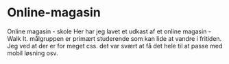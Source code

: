 # Online-magasin
Online magasin - skole
Her har jeg lavet et udkast af et online magasin - Walk It. målgruppen er primært studerende som kan lide at vandre i fritiden.
Jeg ved at der er for meget css. det var svært at få det hele til at passe med mobil løsning osv.
